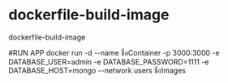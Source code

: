 # dockerfile-build-image
dockerfile-build-image


#RUN APP
docker run -d --name ชื่อContainer -p 3000:3000 -e DATABASE_USER=admin -e DATABASE_PASSWORD=1111 -e DATABASE_HOST=mongo --network users ชื่อImages 